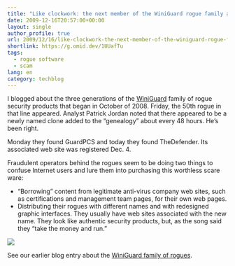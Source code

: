 ```yaml
---
title: "Like clockwork: the next member of the WiniGuard rogue family appears"
date: 2009-12-16T20:57:00+00:00
layout: single
author_profile: true
url: 2009/12/16/like-clockwork-the-next-member-of-the-winiguard-rogue-family-appears/
shortlink: https://g.omid.dev/1UUafTu
tags:
  - rogue software
  - scam
lang: en
category: techblog
---
```

I blogged about the three generations of the [WiniGuard](http://sites.google.com/site/boelectronic/computer/malware/list-of-common-malwares/winiguard) family of rogue security products that began in October of 2008. Friday, the 50th rogue in that line appeared. Analyst Patrick Jordan noted that there appeared to be a newly named clone added to the “genealogy” about every 48 hours. He’s been right.

Monday they found GuardPCS and today they found TheDefender. Its associated web site was registered Dec. 4.

Fraudulent operators behind the rogues seem to be doing two things to confuse Internet users and lure them into purchasing this worthless scare ware:

  * “Borrowing” content from legitimate anti-virus company web sites, such as certifications and management team pages, for their own web pages.
  * Distributing their rogues with different names and with redesigned graphic interfaces. They usually have web sites associated with the new name. They look like authentic security products, but, as the song said they “take the money and run.”

<div>
  <a href="http://1.bp.blogspot.com/_vaUVXcmC3OI/SylCI5mWzSI/AAAAAAAAAXk/YdRzFd3GKc0/s1600-h/TheDefend+FakeSmoke_GUI.jpg" imageanchor="1"><img border="0" src="http://1.bp.blogspot.com/_vaUVXcmC3OI/SylCI5mWzSI/AAAAAAAAAXk/YdRzFd3GKc0/s400/TheDefend+FakeSmoke_GUI.jpg" /></a>
</div>

<div>
</div>

See our earlier blog entry about the [WiniGuard family of rogues](http://boelectronic.blogspot.com/2009/12/biggest-rogue-family.html).